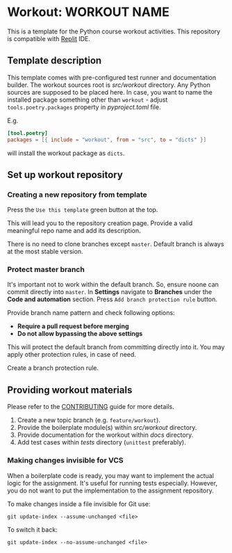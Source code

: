 [//]: # (TODO: update workout name)
# Workout: WORKOUT NAME

This is a template for the Python course workout activities.
This repository is compatible with [Replit](https://replit.com/) IDE.

## Template description

This template comes with pre-configured test runner and documentation builder.
The workout sources root is *src/workout* directory. Any Python sources are
supposed to be placed here. In case, you want to name the installed package
something other than `workout` - adjust `tools.poetry.packages` property in
*pyproject.toml* file.

E.g.
```toml
[tool.poetry]
packages = [{ include = "workout", from = "src", to = "dicts" }]
```
will install the workout package as `dicts`.

## Set up workout repository

### Creating a new repository from template

Press the `Use this template` green button at the top.

This will lead you to the repository creation page.
Provide a valid meaningful repo name and add its description.

There is no need to clone branches except `master`. Default branch is always at
the most stable version.

### Protect master branch

It's important not to work within the default branch. So, ensure noone can
commit directly into `master`. In **Settings** navigate to **Branches** under
the **Code and automation** section. Press `Add branch protection rule` button.

Provide branch name pattern and check following options:

- **Require a pull request before merging**
- **Do not allow bypassing the above settings**

This will protect the default branch from committing directly into it.
You may apply other protection rules, in case of need.

Create a branch protection rule.

## Providing workout materials

Please refer to the [CONTRIBUTING](.github/CONTRIBUTING.md) guide for more
details.

1. Create a new topic branch (e.g. `feature/workout`).
2. Provide the boilerplate module(s) within *src/workout* directory.
3. Provide documentation for the workout within *docs* directory.
4. Add test cases within *tests* directory (`unittest` preferably).

### Making changes invisible for VCS

When a boilerplate code is ready, you may want to implement the actual logic
for the assignment. It's useful for running tests especially. However, you do
not want to put the implementation to the assignment repository.

To make changes inside a file invisible for Git use:

```shell
git update-index --assume-unchanged <file>
```

To switch it back:

```shell
git update-index --no-assume-unchanged <file>
```
